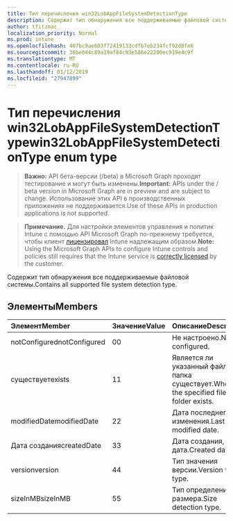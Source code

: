 ```yaml
---
title: Тип перечисления win32LobAppFileSystemDetectionType
description: Содержит тип обнаружения все поддерживаемые файловой системы.
author: tfitzmac
localization_priority: Normal
ms.prod: intune
ms.openlocfilehash: 407bc9ae603f72419133cdfb7eb234fcf92d8fe6
ms.sourcegitcommit: 36be044c89a19af84c93e586e22200ec919e4c9f
ms.translationtype: MT
ms.contentlocale: ru-RU
ms.lasthandoff: 01/12/2019
ms.locfileid: "27947899"
---
```

# <a name="win32lobappfilesystemdetectiontype-enum-type"></a><span data-ttu-id="99948-103">Тип перечисления win32LobAppFileSystemDetectionType</span><span class="sxs-lookup"><span data-stu-id="99948-103">win32LobAppFileSystemDetectionType enum type</span></span>

> <span data-ttu-id="99948-104">**Важно:** API бета-версии (/beta) в Microsoft Graph проходят тестирование и могут быть изменены.</span><span class="sxs-lookup"><span data-stu-id="99948-104">**Important:** APIs under the / beta version in Microsoft Graph are in preview and are subject to change.</span></span> <span data-ttu-id="99948-105">Использование этих API в производственных приложениях не поддерживается.</span><span class="sxs-lookup"><span data-stu-id="99948-105">Use of these APIs in production applications is not supported.</span></span>

> <span data-ttu-id="99948-106">**Примечание.** Для настройки элементов управления и политик Intune с помощью API Microsoft Graph по-прежнему требуется, чтобы клиент [лицензировал](https://go.microsoft.com/fwlink/?linkid=839381) Intune надлежащим образом.</span><span class="sxs-lookup"><span data-stu-id="99948-106">**Note:** Using the Microsoft Graph APIs to configure Intune controls and policies still requires that the Intune service is [correctly licensed](https://go.microsoft.com/fwlink/?linkid=839381) by the customer.</span></span>

<span data-ttu-id="99948-107">Содержит тип обнаружения все поддерживаемые файловой системы.</span><span class="sxs-lookup"><span data-stu-id="99948-107">Contains all supported file system detection type.</span></span>
## <a name="members"></a><span data-ttu-id="99948-108">Элементы</span><span class="sxs-lookup"><span data-stu-id="99948-108">Members</span></span>
|<span data-ttu-id="99948-109">Элемент</span><span class="sxs-lookup"><span data-stu-id="99948-109">Member</span></span>|<span data-ttu-id="99948-110">Значение</span><span class="sxs-lookup"><span data-stu-id="99948-110">Value</span></span>|<span data-ttu-id="99948-111">Описание</span><span class="sxs-lookup"><span data-stu-id="99948-111">Description</span></span>|
|:---|:---|:---|
|<span data-ttu-id="99948-112">notConfigured</span><span class="sxs-lookup"><span data-stu-id="99948-112">notConfigured</span></span>|<span data-ttu-id="99948-113">0</span><span class="sxs-lookup"><span data-stu-id="99948-113">0</span></span>|<span data-ttu-id="99948-114">Не настроено.</span><span class="sxs-lookup"><span data-stu-id="99948-114">Not configured.</span></span>|
|<span data-ttu-id="99948-115">существует</span><span class="sxs-lookup"><span data-stu-id="99948-115">exists</span></span>|<span data-ttu-id="99948-116">1</span><span class="sxs-lookup"><span data-stu-id="99948-116">1</span></span>|<span data-ttu-id="99948-117">Является ли указанный файл или папка существует.</span><span class="sxs-lookup"><span data-stu-id="99948-117">Whether the specified file or folder exists.</span></span>|
|<span data-ttu-id="99948-118">modifiedDate</span><span class="sxs-lookup"><span data-stu-id="99948-118">modifiedDate</span></span>|<span data-ttu-id="99948-119">2</span><span class="sxs-lookup"><span data-stu-id="99948-119">2</span></span>|<span data-ttu-id="99948-120">Дата последнего изменения.</span><span class="sxs-lookup"><span data-stu-id="99948-120">Last modified date.</span></span>|
|<span data-ttu-id="99948-121">Дата создания</span><span class="sxs-lookup"><span data-stu-id="99948-121">createdDate</span></span>|<span data-ttu-id="99948-122">3</span><span class="sxs-lookup"><span data-stu-id="99948-122">3</span></span>|<span data-ttu-id="99948-123">Дата создания, дата.</span><span class="sxs-lookup"><span data-stu-id="99948-123">Created date.</span></span>|
|<span data-ttu-id="99948-124">version</span><span class="sxs-lookup"><span data-stu-id="99948-124">version</span></span>|<span data-ttu-id="99948-125">4</span><span class="sxs-lookup"><span data-stu-id="99948-125">4</span></span>|<span data-ttu-id="99948-126">Тип значения версии.</span><span class="sxs-lookup"><span data-stu-id="99948-126">Version value type.</span></span>|
|<span data-ttu-id="99948-127">sizeInMB</span><span class="sxs-lookup"><span data-stu-id="99948-127">sizeInMB</span></span>|<span data-ttu-id="99948-128">5</span><span class="sxs-lookup"><span data-stu-id="99948-128">5</span></span>|<span data-ttu-id="99948-129">Тип определения размера.</span><span class="sxs-lookup"><span data-stu-id="99948-129">Size detection type.</span></span>|





